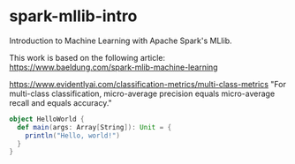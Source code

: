 # spark-mllib-intro

Introduction to Machine Learning with Apache Spark's MLlib.

This work is based on the following article: https://www.baeldung.com/spark-mlib-machine-learning

https://www.evidentlyai.com/classification-metrics/multi-class-metrics
"For multi-class classification, micro-average precision equals micro-average recall and equals accuracy."

```scala
object HelloWorld {
  def main(args: Array[String]): Unit = {
    println("Hello, world!")
  }
}
```
